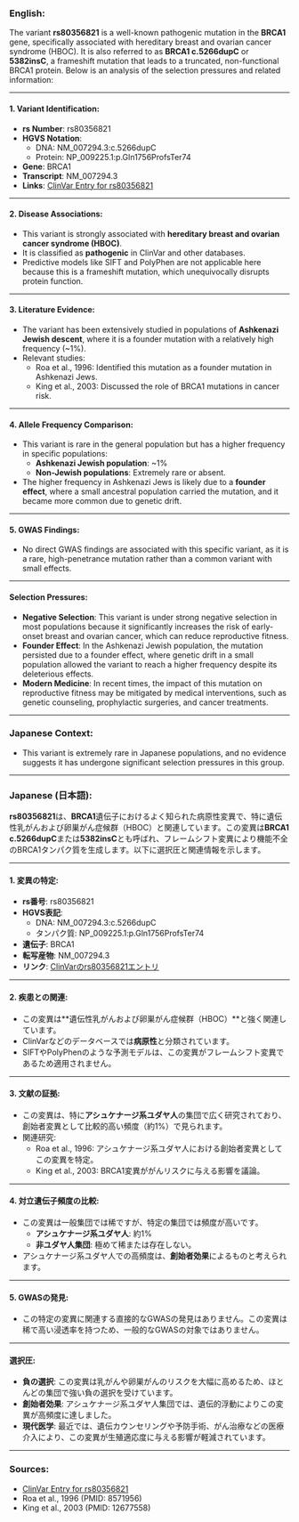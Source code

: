 ### English:
The variant **rs80356821** is a well-known pathogenic mutation in the **BRCA1** gene, specifically associated with hereditary breast and ovarian cancer syndrome (HBOC). It is also referred to as **BRCA1 c.5266dupC** or **5382insC**, a frameshift mutation that leads to a truncated, non-functional BRCA1 protein. Below is an analysis of the selection pressures and related information:

---

#### 1. **Variant Identification**:
   - **rs Number**: rs80356821
   - **HGVS Notation**: 
     - DNA: NM_007294.3:c.5266dupC
     - Protein: NP_009225.1:p.Gln1756ProfsTer74
   - **Gene**: BRCA1
   - **Transcript**: NM_007294.3
   - **Links**: [ClinVar Entry for rs80356821](https://www.ncbi.nlm.nih.gov/clinvar/variation/17661/)

---

#### 2. **Disease Associations**:
   - This variant is strongly associated with **hereditary breast and ovarian cancer syndrome (HBOC)**.
   - It is classified as **pathogenic** in ClinVar and other databases.
   - Predictive models like SIFT and PolyPhen are not applicable here because this is a frameshift mutation, which unequivocally disrupts protein function.

---

#### 3. **Literature Evidence**:
   - The variant has been extensively studied in populations of **Ashkenazi Jewish descent**, where it is a founder mutation with a relatively high frequency (~1%).
   - Relevant studies:
     - Roa et al., 1996: Identified this mutation as a founder mutation in Ashkenazi Jews.
     - King et al., 2003: Discussed the role of BRCA1 mutations in cancer risk.

---

#### 4. **Allele Frequency Comparison**:
   - This variant is rare in the general population but has a higher frequency in specific populations:
     - **Ashkenazi Jewish population**: ~1%
     - **Non-Jewish populations**: Extremely rare or absent.
   - The higher frequency in Ashkenazi Jews is likely due to a **founder effect**, where a small ancestral population carried the mutation, and it became more common due to genetic drift.

---

#### 5. **GWAS Findings**:
   - No direct GWAS findings are associated with this specific variant, as it is a rare, high-penetrance mutation rather than a common variant with small effects.

---

#### **Selection Pressures**:
   - **Negative Selection**: This variant is under strong negative selection in most populations because it significantly increases the risk of early-onset breast and ovarian cancer, which can reduce reproductive fitness.
   - **Founder Effect**: In the Ashkenazi Jewish population, the mutation persisted due to a founder effect, where genetic drift in a small population allowed the variant to reach a higher frequency despite its deleterious effects.
   - **Modern Medicine**: In recent times, the impact of this mutation on reproductive fitness may be mitigated by medical interventions, such as genetic counseling, prophylactic surgeries, and cancer treatments.

---

### Japanese Context:
   - This variant is extremely rare in Japanese populations, and no evidence suggests it has undergone significant selection pressures in this group.

---

### Japanese (日本語):
**rs80356821**は、**BRCA1**遺伝子におけるよく知られた病原性変異で、特に遺伝性乳がんおよび卵巣がん症候群（HBOC）と関連しています。この変異は**BRCA1 c.5266dupC**または**5382insC**とも呼ばれ、フレームシフト変異により機能不全のBRCA1タンパク質を生成します。以下に選択圧と関連情報を示します。

---

#### 1. **変異の特定**:
   - **rs番号**: rs80356821
   - **HGVS表記**: 
     - DNA: NM_007294.3:c.5266dupC
     - タンパク質: NP_009225.1:p.Gln1756ProfsTer74
   - **遺伝子**: BRCA1
   - **転写産物**: NM_007294.3
   - **リンク**: [ClinVarのrs80356821エントリ](https://www.ncbi.nlm.nih.gov/clinvar/variation/17661/)

---

#### 2. **疾患との関連**:
   - この変異は**遺伝性乳がんおよび卵巣がん症候群（HBOC）**と強く関連しています。
   - ClinVarなどのデータベースでは**病原性**と分類されています。
   - SIFTやPolyPhenのような予測モデルは、この変異がフレームシフト変異であるため適用されません。

---

#### 3. **文献の証拠**:
   - この変異は、特に**アシュケナージ系ユダヤ人**の集団で広く研究されており、創始者変異として比較的高い頻度（約1%）で見られます。
   - 関連研究:
     - Roa et al., 1996: アシュケナージ系ユダヤ人における創始者変異としてこの変異を特定。
     - King et al., 2003: BRCA1変異ががんリスクに与える影響を議論。

---

#### 4. **対立遺伝子頻度の比較**:
   - この変異は一般集団では稀ですが、特定の集団では頻度が高いです。
     - **アシュケナージ系ユダヤ人**: 約1%
     - **非ユダヤ人集団**: 極めて稀または存在しない。
   - アシュケナージ系ユダヤ人での高頻度は、**創始者効果**によるものと考えられます。

---

#### 5. **GWASの発見**:
   - この特定の変異に関連する直接的なGWASの発見はありません。この変異は稀で高い浸透率を持つため、一般的なGWASの対象ではありません。

---

#### **選択圧**:
   - **負の選択**: この変異は乳がんや卵巣がんのリスクを大幅に高めるため、ほとんどの集団で強い負の選択を受けています。
   - **創始者効果**: アシュケナージ系ユダヤ人集団では、遺伝的浮動によりこの変異が高頻度に達しました。
   - **現代医学**: 最近では、遺伝カウンセリングや予防手術、がん治療などの医療介入により、この変異が生殖適応度に与える影響が軽減されています。

---

### Sources:
- [ClinVar Entry for rs80356821](https://www.ncbi.nlm.nih.gov/clinvar/variation/17661/)
- Roa et al., 1996 (PMID: 8571956)
- King et al., 2003 (PMID: 12677558)